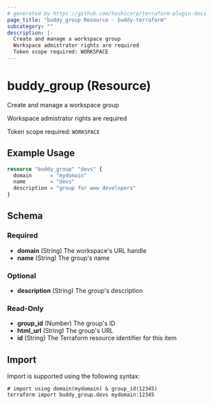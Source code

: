 ```yaml
---
# generated by https://github.com/hashicorp/terraform-plugin-docs
page_title: "buddy_group Resource - buddy-terraform"
subcategory: ""
description: |-
  Create and manage a workspace group
  Workspace admistrator rights are required
  Token scope required: WORKSPACE
---
```


# buddy_group (Resource)

Create and manage a workspace group

Workspace admistrator rights are required

Token scope required: `WORKSPACE`

## Example Usage

```terraform
resource "buddy_group" "devs" {
  domain      = "mydomain"
  name        = "devs"
  description = "group for www developers"
}
```

<!-- schema generated by tfplugindocs -->
## Schema

### Required

- **domain** (String) The workspace's URL handle
- **name** (String) The group's name

### Optional

- **description** (String) The group's description

### Read-Only

- **group_id** (Number) The group's ID
- **html_url** (String) The group's URL
- **id** (String) The Terraform resource identifier for this item

## Import

Import is supported using the following syntax:

```shell
# import using domain(mydomain) & group_id(12345)
terraform import buddy_group.devs mydomain:12345
```

